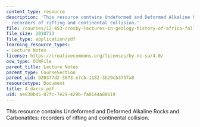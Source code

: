 ```yaml
---
content_type: resource
description: 'This resource contains Undeformed and Deformed Alkaline Rocks and Carbonatites:
  recorders of rifting and continental collision.'
file: /courses/12-453-crosby-lectures-in-geology-history-of-africa-fall-2005/ae830b4587fc7e29429bfa0144a88619_4_darcs.pdf
file_size: 2010713
file_type: application/pdf
learning_resource_types:
- Lecture Notes
license: https://creativecommons.org/licenses/by-nc-sa/4.0/
ocw_type: OCWFile
parent_title: Lecture Notes
parent_type: CourseSection
parent_uid: 920377d2-3673-e7cb-1182-3b29cb3737a8
resourcetype: Document
title: 4_darcs.pdf
uid: ae830b45-87fc-7e29-429b-fa0144a88619
---
```

This resource contains Undeformed and Deformed Alkaline Rocks and Carbonatites: recorders of rifting and continental collision.